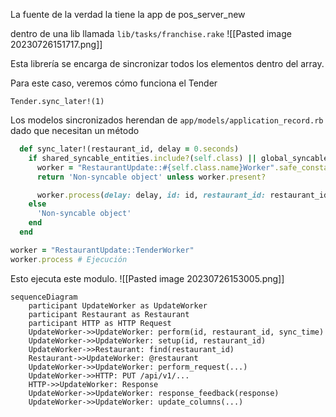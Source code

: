 
La fuente de la verdad la tiene la app de pos_server_new

dentro de una lib llamada
`lib/tasks/franchise.rake`
![[Pasted image 20230726151717.png]]

Esta librería se encarga de sincronizar todos los elementos dentro del array.

Para este caso, veremos cómo funciona el Tender

`Tender.sync_later!(1)`

Los modelos sincronizados herendan de `app/models/application_record.rb`
dado que necesitan un método 

```ruby
  def sync_later!(restaurant_id, delay = 0.seconds)
    if shared_syncable_entities.include?(self.class) || global_syncable_entities.include?(self.class)
      worker = "RestaurantUpdate::#{self.class.name}Worker".safe_constantize
      return 'Non-syncable object' unless worker.present?

      worker.process(delay: delay, id: id, restaurant_id: restaurant_id, sync_time: Time.now.to_i)
    else
      'Non-syncable object'
    end
  end
```

```ruby
worker = "RestaurantUpdate::TenderWorker"
worker.process # Ejecución
```

Esto ejecuta este modulo.
![[Pasted image 20230726153005.png]]


```mermaid
sequenceDiagram
    participant UpdateWorker as UpdateWorker
    participant Restaurant as Restaurant
    participant HTTP as HTTP Request
    UpdateWorker->>UpdateWorker: perform(id, restaurant_id, sync_time)
    UpdateWorker->>UpdateWorker: setup(id, restaurant_id)
    UpdateWorker->>Restaurant: find(restaurant_id)
    Restaurant->>UpdateWorker: @restaurant
    UpdateWorker->>UpdateWorker: perform_request(...)
    UpdateWorker->>HTTP: PUT /api/v1/...
    HTTP->>UpdateWorker: Response
    UpdateWorker->>UpdateWorker: response_feedback(response)
    UpdateWorker->>UpdateWorker: update_columns(...)

```